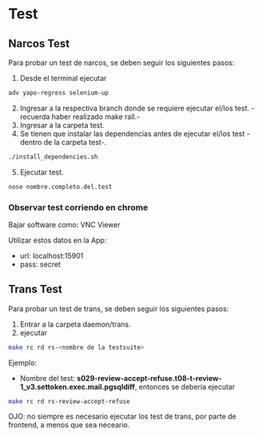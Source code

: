 # Test

## Narcos Test

Para probar un test de narcos, se deben seguir los siguientes pasos:
1. Desde el terminal ejecutar
```bash
adv yapo-regress selenium-up
```
2. Ingresar a la respectiva branch donde se requiere ejecutar el/los test. -recuerda haber realizado make rall.-
3. Ingresar a la carpeta test.
4. Se tienen que instalar las dependencias antes de ejecutar el/los test -dentro de la carpeta test-.
```bash
./install_dependencies.sh
```
5. Ejecutar test.
```bash
nose nombre.completo.del.test
```

### Observar test corriendo en chrome
Bajar software como: VNC Viewer

Utilizar estos datos en la App:
  - url: localhost:15901
  - pass: secret


## Trans Test

Para probar un test de trans, se deben seguir los siguientes pasos:

1. Entrar a la carpeta daemon/trans.
2. ejecutar 
```bash 
make rc rd rs-<nombre de la testsuite>
````

Ejemplo:
+ Nombre del test: **s029-review-accept-refuse.t08-t-review-1_v3.settoken.exec.mail.pgsqldiff**, entonces se debería ejecutar
```bash
make rc rd rs-review-accept-refuse
```

OJO: no siempre es necesario ejecutar los test de trans, por parte de frontend, a menos que sea neceario.
